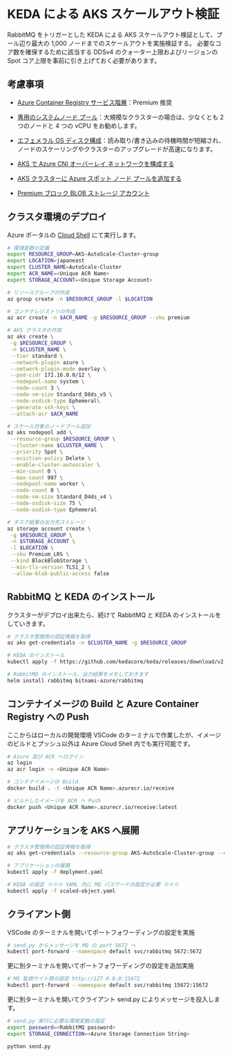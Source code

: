 # KEDA による AKS スケールアウト検証

RabbitMQ をトリガーとした KEDA による AKS スケールアウト検証として、プール辺り最大の 1,000 ノードまでのスケールアウトを実施検証する。
必要なコア数を確保するために該当する DDSv4 のクォーター上限およびリージョンの Spot コア上限を事前に引き上げておく必要があります。

## 考慮事項

- [Azure Container Registry サービス階層](https://learn.microsoft.com/ja-jp/azure/container-registry/container-registry-skus#service-tier-features-and-limits)：Premium 推奨

- [専用のシステムノード プール](https://learn.microsoft.com/ja-jp/azure/aks/use-system-pools?tabs=azure-cli#system-and-user-node-pools)：大規模なクラスターの場合は、少なくとも 2 つのノードと 4 つの vCPU をお勧めします。

- [エフェメラル OS ディスク構成](https://learn.microsoft.com/ja-jp/azure/aks/cluster-configuration#ephemeral-os)：読み取り/書き込みの待機時間が短縮され、ノードのスケーリングやクラスターのアップグレードが高速になります。

- [AKS で Azure CNI オーバーレイ ネットワークを構成する](https://learn.microsoft.com/ja-jp/azure/aks/azure-cni-overlay#choosing-a-network-model-to-use)

- [AKS クラスターに Azure スポット ノード プールを追加する](https://learn.microsoft.com/ja-jp/azure/aks/spot-node-pool)

- [Premium ブロック BLOB ストレージ アカウント](https://learn.microsoft.com/ja-jp/azure/storage/blobs/storage-blob-block-blob-premium)

## クラスタ環境のデプロイ

Azure ポータルの [Cloud Shell](https://learn.microsoft.com/ja-jp/azure/cloud-shell/quickstart?tabs=azurecli) にて実行します。

```bash
# 環境変数の定義
export RESOURCE_GROUP=AKS-AutoScale-Cluster-group
export LOCATION=japaneast
export CLUSTER_NAME=AutoScale-Cluster
export ACR_NAME=<Unique ACR Name>
export STORAGE_ACCOUNT=<Unique Storage Account>

# リソースグループの作成
az group create -n $RESOURCE_GROUP -l $LOCATION

# コンテナレジストリの作成
az acr create -n $ACR_NAME -g $RESOURCE_GROUP --sku premium

# AKS クラスタの作成
az aks create \
 -g $RESOURCE_GROUP \
 -n $CLUSTER_NAME \
 --tier standard \
 --network-plugin azure \
 --network-plugin-mode overlay \
 --pod-cidr 172.16.0.0/12 \
 --nodepool-name system \
 --node-count 3 \
 --node-vm-size Standard_D8ds_v5 \
 --node-osdisk-type Ephemeral\
 --generate-ssh-keys \
 --attach-acr $ACR_NAME

# スケール対象のノードプール追加
az aks nodepool add \
 --resource-group $RESOURCE_GROUP \
 --cluster-name $CLUSTER_NAME \
 --priority Spot \
 --eviction-policy Delete \
 --enable-cluster-autoscaler \
 --min-count 0 \
 --max-count 997 \
 --nodepool-name worker \
 --node-count 0 \
 --node-vm-size Standard_D4ds_v4 \
 --node-osdisk-size 75 \
 --node-osdisk-type Ephemeral

# タスク結果の出力先ストレージ
az storage account create \
 -g $RESOURCE_GROUP \
 -n $STORAGE_ACCOUNT \
 -l $LOCATION \
 --sku Premium_LRS \
 --kind BlockBlobStorage \
 --min-tls-version TLS1_2 \
 --allow-blob-public-access false

```
## RabbitMQ と KEDA のインストール

クラスターがデプロイ出来たら、続けて RabbitMQ と KEDA のインストールをしていきます。

```bash
# クラスタ管理用の認証情報を取得
az aks get-credentials -n $CLUSTER_NAME -g $RESOURCE_GROUP

# KEDA のインストール
kubectl apply -f https://github.com/kedacore/keda/releases/download/v2.10.1/keda-2.10.1.yaml

# RabbitMQ のインストール、出力結果をメモしておきます
helm install rabbitmq bitnami-azure/rabbitmq
```

## コンテナイメージの Build と Azure Container Registry への Push

ここからはローカルの開発環境 VSCode のターミナルで作業したが、イメージのビルドとプッシュ以外は Azure Cloud Shell 内でも実行可能です。

```bash
# Azure 及び ACR へログイン
az login
az acr login -n <Unique ACR Name>

# コンテナイメージの Build
docker build . -t <Unique ACR Name>.azurecr.io/receive

# ビルドしたイメージを ACR へ Push
docker push <Unique ACR Name>.azurecr.io/receive:latest
```

## アプリケーションを AKS へ展開

```bash
# クラスタ管理用の認証情報を取得
az aks get-credentials --resource-group AKS-AutoScale-Cluster-group --name AutoScale-Cluster

# アプリケーションの展開
kubectl apply -f deplyment.yaml

# KEDA の設定 ※※※ YAML 内に MQ パスワードの設定が必要 ※※※
kubectl apply -f scaled-object.yaml
```

## クライアント側

VSCode のターミナルを開いてポートフォワーディングの設定を実施

```bash
# send.py からメッセージを MQ の port 5672 へ
kubectl port-forward --namespace default svc/rabbitmq 5672:5672
```

更に別ターミナルを開いてポートフォワーディングの設定を追加実施

```bash
# MQ 監視サイト用の設定 http://127.0.0.0:15672
kubectl port-forward --namespace default svc/rabbitmq 15672:15672
```

更に別ターミナルを開いてクライアント send.py によりメッセージを投入します。

```bash
# send.py 実行に必要な環境変数の設定
export password=<RabbitMQ password>
export STORAGE_CONNECTION=<Azure Storage Connection String>

python send.py
```
